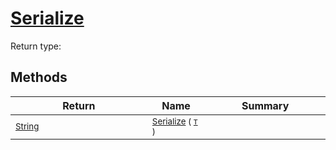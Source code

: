 # [Serialize](./NetCoreSerializationHelper-100664136.md)


Return type:
## Methods

| Return | Name | Summary | 
| --- | --- | --- | 
| <sub>[String](https://docs.microsoft.com/en-us/dotnet/api/System.String)</sub><img width=200/>| <sub>[Serialize](./NetCoreSerializationHelper-100664136.md) ( [`T`](./NetCoreSerializationHelper-100664136.md) )</sub>| <sub></sub><img width=200/>| <br>


